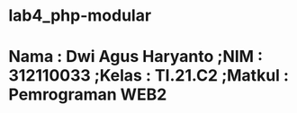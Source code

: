 # lab4_php-modular


# Nama    : Dwi Agus Haryanto   ;NIM     : 312110033  ;Kelas   : TI.21.C2  ;Matkul  : Pemrograman WEB2

